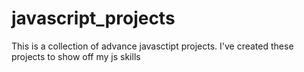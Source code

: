 # javascript_projects
This is a collection of advance javasctipt projects. I've created these projects to show off my js skills
